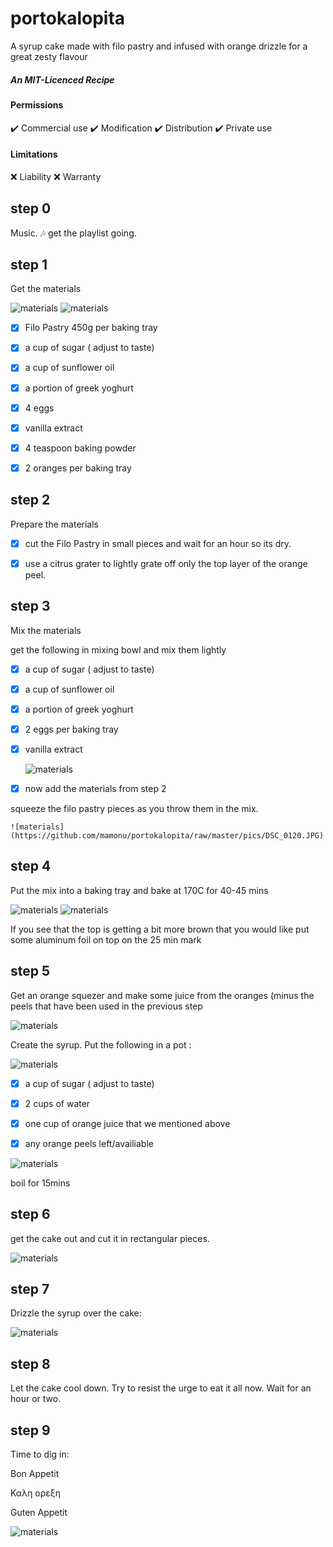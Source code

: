 # portokalopita


A syrup cake made with filo pastry and infused with orange drizzle for a great zesty flavour 


#####   An MIT-Licenced Recipe
 
 
#### Permissions

:heavy_check_mark: Commercial use
:heavy_check_mark: Modification
:heavy_check_mark: Distribution
:heavy_check_mark: Private use

#### Limitations

:x: Liability
:x: Warranty 
 
 
 
## step 0 


Music. :notes:  get the playlist going.
 
 
## step 1
 
Get the materials 


![materials](https://github.com/mamonu/portokalopita/raw/master/pics/DSC_0117.JPG)
![materials](https://github.com/mamonu/portokalopita/raw/master/pics/DSC_0118.JPG)

- [x] Filo Pastry 450g per baking tray
- [x] a cup of sugar ( adjust to taste)
- [x] a cup of sunflower oil
- [x] a portion of greek yoghurt
- [x] 4 eggs
- [x] vanilla extract
- [x] 4 teaspoon baking powder 
- [x] 2 oranges per baking tray


## step 2

  Prepare the materials

  - [x] cut the Filo Pastry in small pieces and wait for an hour so its dry.

  - [x] use a citrus grater to lightly grate off only the top layer of the orange peel.    


## step 3
 
 
Mix the materials 

    
get the following in mixing bowl and mix them lightly 

- [x] a cup of sugar ( adjust to taste)
- [x] a cup of sunflower oil
- [x] a portion of greek yoghurt
- [x] 2 eggs per baking tray
- [x] vanilla extract

   ![materials](https://github.com/mamonu/portokalopita/raw/master/pics/DSC_0119.JPG)

- [x] now add the materials from step 2


squeeze the filo pastry pieces as you throw them in the mix.

    ![materials](https://github.com/mamonu/portokalopita/raw/master/pics/DSC_0120.JPG)
    



## step 4
 
 
 
Put the mix into a baking tray and bake at 170C for 40-45 mins


 
   ![materials](https://github.com/mamonu/portokalopita/raw/master/pics/DSC_0121.JPG)
   ![materials](https://github.com/mamonu/portokalopita/raw/master/pics/DSC_0122.JPG) 
   
   
   
   
If you see that the top is getting a bit more brown that you would like put some aluminum foil on top on the 25 min mark
 



## step 5
 
 
 
 Get an orange squezer and make some juice from the oranges (minus the peels that have been used in the previous step
 

![materials](https://github.com/mamonu/portokalopita/raw/master/pics/DSC_0124.JPG) 

 
Create the syrup. Put the following in a pot :



![materials](https://github.com/mamonu/portokalopita/raw/master/pics/DSC_0123.JPG)
 
- [x] a cup of sugar ( adjust to taste)
- [x] 2 cups of water
- [x] one cup of orange juice that we mentioned above
- [x] any orange peels left/availiable



 ![materials](https://github.com/mamonu/portokalopita/raw/master/pics/DSC_0125.JPG)
 
 
 
 boil for 15mins 
 
 
  
## step 6



get the cake out and cut it in rectangular pieces.


 ![materials](https://github.com/mamonu/portokalopita/raw/master/pics/DSC_0126.JPG)
 
 
 
 
 
  
## step 7


Drizzle the syrup over the cake:

 
 
 
 ![materials](https://github.com/mamonu/portokalopita/raw/master/pics/DSC_0127.JPG)



 ## step 8
 

Let the cake cool down. Try to resist the urge to eat it all now. 
Wait for an hour or two.




 ## step 9

Time to dig in:


Bon Appetit

Καλη ορεξη

Guten Appetit

 
 
 ![materials](https://github.com/mamonu/portokalopita/raw/master/pics/DSC_0128.JPG)
 
 







